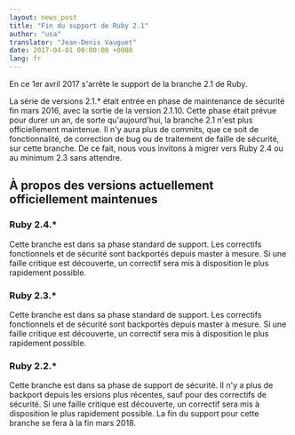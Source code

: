 ```yaml
---
layout: news_post
title: "Fin du support de Ruby 2.1"
author: "usa"
translator: "Jean-Denis Vauguet"
date: 2017-04-01 00:00:00 +0000
lang: fr
---
```


En ce 1er avril 2017 s'arrête le support de la branche 2.1 de Ruby.

La série de versions 2.1.* était entrée en phase de maintenance de
sécurité fin mars 2016, avec la sortie de la version 2.1.10. Cette
phase était prévue pour durer un an, de sorte qu'aujourd'hui, la
branche 2.1 n'est plus officiellement maintenue. Il n'y aura plus de
commits, que ce soit de fonctionnalité, de correction de bug ou de
traitement de faille de sécurité, sur cette branche.
De ce fait, nous vous invitons à migrer vers Ruby 2.4 ou au minimum 2.3
sans attendre.

## À propos des versions actuellement officiellement maintenues

### Ruby 2.4.*

Cette branche est dans sa phase standard de support.
Les correctifs fonctionnels et de sécurité sont backportés depuis master
à mesure. Si une faille critique est découverte, un correctif sera mis à
disposition le plus rapidement possible.

### Ruby 2.3.*

Cette branche est dans sa phase standard de support.
Les correctifs fonctionnels et de sécurité sont backportés depuis master
à mesure. Si une faille critique est découverte, un correctif sera mis à
disposition le plus rapidement possible.

### Ruby 2.2.*

Cette branche est dans sa phase de support de sécurité.
Il n'y a plus de backport depuis les  ersions plus récentes, sauf pour
des correctifs de sécurité. Si une faille critique est découverte, un
correctif sera mis à disposition le plus rapidement possible.
La fin du support pour cette branche se fera à la fin mars 2018.
